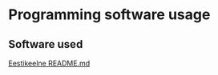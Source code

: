 # Programming software usage
## Software used
[Eestikeelne README.md](https://github.com/vhniii/pvk_vs18_2/edit/master/README.md)
